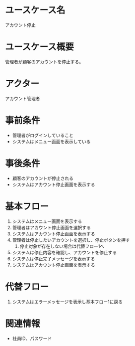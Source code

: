 # ユースケース名
アカウント停止

# ユースケース概要
管理者が顧客のアカウントを停止する。

# アクター
アカウント管理者

# 事前条件
- 管理者がログインしていること
- システムはメニュー画面を表示している

# 事後条件
- 顧客のアカウントが停止される
- システムはアカウント停止画面を表示する

# 基本フロー
1. システムはメニュー画面を表示する
2. 管理者はアカウント停止画面を選択する
3. システムはアカウント停止画面を表示する
4. 管理者は停止したいアカウントを選択し、停止ボタンを押す
    1. 停止対象が存在しない場合は代替フロー1へ
5. システムは停止内容を確認し、アカウントを停止する
6. システムは停止完了メッセージを表示する
7. システムはアカウント停止画面を表示する

# 代替フロー
1. システムはエラーメッセージを表示し基本フロー1に戻る

# 関連情報
- 社員ID、パスワード
